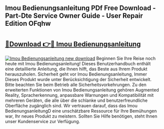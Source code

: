 ## Imou Bedienungsanleitung PDf Free Download - Part-Dte Service Owner Guide - User Repair Edition OFqhw

# <h2><a href="http://df4vrd.blite.top/?on=Imou+Bedienungsanleitung">🔗Download 👉🔴 Imou Bedienungsanleitung</a></h2>

[![Imou Bedienungsanleitung new download](https://i.imgur.com/lujVjoI.png)](http://df4vrd.blite.top/?on=Imou+Bedienungsanleitung)
Beginnen Sie Ihre Reise noch heute mit Imou Bedienungsanleitung! Dieses Benutzerhandbuch enthält eine detaillierte Anleitung, die Ihnen hilft, das Beste aus Ihrem Produkt herauszuholen. Sicherheit geht vor Imou Bedienungsanleitung, Immer Dieses Produkt wurde unter Berücksichtigung der Sicherheit entwickelt. Bitte beachten Sie beim Betrieb alle Sicherheitsvorkehrungen. Zu den erweiterten Funktionen von Imou Bedienungsanleitung gehören Augmented Reality, Spracherkennung, anpassbare Warnungen und Kompatibilität mit mehreren Geräten, die alle über die schlanke und benutzerfreundliche Oberfläche zugänglich sind. Wir vertrauen darauf, dass das Imou BedienungsanleitungD eine unschätzbare Ressource für Ihre Bemühungen war, Ihr neues Produkt zu meistern. Sollten Sie Hilfe benötigen, steht Ihnen unser Kundenservice zur Verfügung.
